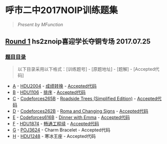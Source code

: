 # 呼市二中2017NOIP训练题集
> *Present by MFunction*

## [Round 1](https://vjudge.net/contest/173239) hs2znoip喜迎学长夺铜专场 2017.07.25
### [题目目录](https://github.com/MFunction96/hs2znoip/labels/Round1)

> 以下目录采用以下格式：[训练题号] - [原题地址] - [题解] - [Accepted代码]

- [A](https://vjudge.net/contest/173239#problem/A) - [HDU2004](http://acm.hdu.edu.cn/showproblem.php?pid=2004) - [成绩转换](https://github.com/MFunction96/hs2znoip/issues/1) - [Accepted代码](https://github.com/MFunction96/hs2znoip/blob/master/Round1/A.cpp)
- [B](https://vjudge.net/contest/173239#problem/B) - [HDU1106](http://acm.hdu.edu.cn/showproblem.php?pid=1106) - [排序](https://github.com/MFunction96/hs2znoip/issues/2) - [Accepted代码](https://github.com/MFunction96/hs2znoip/blob/master/Round1/B.cpp)
- [C](https://vjudge.net/contest/173239#problem/C) - [Codeforces265B](http://codeforces.com/problemset/problem/265/B) - [Roadside Trees (Simplified Edition)](https://github.com/MFunction96/hs2znoip/issues/3) - [Accepted代码](https://github.com/MFunction96/hs2znoip/blob/master/Round1/C.cpp)
- [D](https://vjudge.net/contest/173239#problem/D) - [Codeforces262B](http://codeforces.com/problemset/problem/262/B) - [Roma and Changing Signs](https://github.com/MFunction96/hs2znoip/issues/4) - [Accepted代码](https://github.com/MFunction96/hs2znoip/blob/master/Round1/D.cpp)
- [E](https://vjudge.net/contest/173239#problem/E) - [Codeforces616B](http://codeforces.com/problemset/problem/616/B) - [Dinner with Emma](https://github.com/MFunction96/hs2znoip/issues/5) - [Accepted代码](https://github.com/MFunction96/hs2znoip/blob/master/Round1/E.cpp)
- [F](https://vjudge.net/contest/173239#problem/F) - [HDU1874](http://acm.hdu.edu.cn/showproblem.php?pid=1874) - [畅通工程续](https://github.com/MFunction96/hs2znoip/issues/7) - [Accepted代码](https://github.com/MFunction96/hs2znoip/blob/master/Round1/E.cpp)
- [G](https://vjudge.net/contest/173239#problem/G) - [POJ3624](http://poj.org/problem?id=3624) - Charm Bracelet - Accepted代码
- [H](https://vjudge.net/contest/173239#problem/H) - [HDU1248](http://acm.hdu.edu.cn/showproblem.php?pid=1248) - 寒冰王座 - Accepted代码